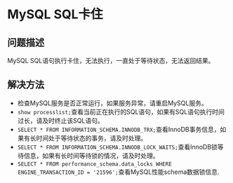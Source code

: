 # MySQL SQL卡住

## 问题描述

MySQL SQL语句执行卡住，无法执行，一直处于等待状态，无法返回结果。

## 解决方法

- 检查MySQL服务是否正常运行，如果服务异常，请重启MySQL服务。
- `show processlist;`查看当前正在执行的SQL语句，如果有SQL语句执行时间过长，请及时终止该SQL语句。
- `SELECT * FROM INFORMATION_SCHEMA.INNODB_TRX;`查看InnoDB事务信息，如果有长时间处于等待状态的事务，请及时处理。
- `SELECT * FROM INFORMATION_SCHEMA.INNODB_LOCK_WAITS;`查看InnoDB锁等待信息，如果有长时间等待锁的情况，请及时处理。
- `SELECT * FROM performance_schema.data_locks WHERE ENGINE_TRANSACTION_ID = '21596';`查看MySQL性能schema数据锁信息.

